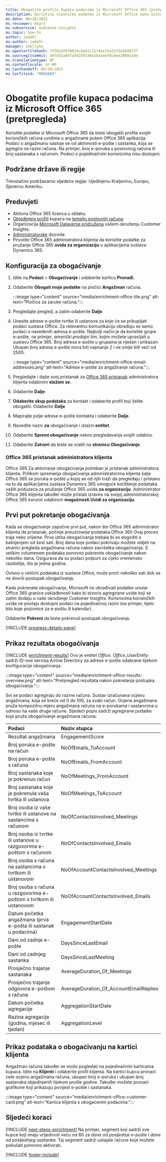 ```yaml
---
title: Obogatite profile kupaca podacima iz Microsoft Office 365 (pretpregleda)
description: Koristite vlasničke podatke iz Microsoft Office kako biste obogatili svoje profile kupaca podacima o angažmanu.
ms.date: 06/10/2022
ms.reviewer: mhart
ms.subservice: audience-insights
ms.topic: how-to
author: jodahl
ms.author: jodahl
manager: shellyha
ms.openlocfilehash: 75762afb70814c8a81c1574ee7ea1553a2048737
ms.sourcegitcommit: a97d31a647a5d259140a1baaeef8c6ea10b8cbde
ms.translationtype: MT
ms.contentlocale: hr-HR
ms.lasthandoff: 06/29/2022
ms.locfileid: "9055665"
---
```

# <a name="enrich-customer-profiles-with-data-from-microsoft-office-365-preview"></a>Obogatite profile kupaca podacima iz Microsoft Office 365 (pretpregleda)

Koristite podatke iz Microsoft Office 365 da biste obogatili profile svojih korisničkih računa uvidima u angažmane putem Office 365 aplikacija. Podaci o angažmanu sastoje se od aktivnosti e-pošte i sastanka, koja se agregira na razini računa. Na primjer, broj e-poruka s poslovnog računa ili broj sastanaka s računom. Podaci o pojedinačnim korisnicima nisu dostupni.

## <a name="supported-countries-or-regions"></a>Podržane države ili regije

Trenutačno podržavamo sljedeće regije: Ujedinjenu Kraljevinu, Europu, Sjevernu Ameriku.

## <a name="prerequisites"></a>Preduvjeti

- Aktivna Office 365 licenca u oblaku.
- [Objedinjeni profili](customer-profiles.md) kupaca na [temelju poslovnih računa](work-with-business-accounts.md).
- Organizacija [Microsoft Dataverse pridružena](create-environment.md#step-3-connect-to-microsoft-dataverse) vašem okruženju Customer Insights.
- [Administratorske](permissions.md#admin) dozvole.
- Privolite Office 365 administratora klijenta da koristite podatke za pružanje Office 365 **uvida za organizaciju** u aplikacijama sustava Dynamics 365.

## <a name="configure-the-enrichment"></a>Konfiguracija za obogaćivanje

1. Idite na **Podaci** > **Obogaćivanje** i odaberite karticu **Pronađi**.

1. Odaberite **Obogati moje podatke** na pločici **Angažman** računa.

   :::image type="content" source="media/enrichment-office-tile.png" alt-text="Pločica za zaruke računa.":::

1. Pregledajte pregled, a zatim odaberite **Dalje**.

1. Unesite adrese e-pošte tvrtke ili ustanove za koje će se prikupljati podaci sustava Office. Za relevantnu komunikaciju obrađuju se samo podaci s navedenih adresa e-pošte. Najbolji način je da koristite grupe e-pošte, na primjer, *američki prodajni tim*, kojim možete upravljati u sustavu Office 365. Broj adresa e-pošte u grupama je riješen i prikazan. Ukupan broj adresa e-pošte mora biti najmanje 2 i ne smije biti veći od 2500.

   :::image type="content" source="media/enrichment-office-email-addresses.png" alt-text="Adrese e-pošte za angažiranje računa.":::

1. Pregledajte i dajte svoj pristanak za [Office 365 pristanak](#office-365-tenant-administrator-consent) administratora klijenta odabirom **slažem se**.

1. Odaberite **Dalje**.

1. **Odaberite skup podataka** za kontakt i odaberite profil koji želite obogatiti. Odaberite **Dalje**.

1. Mapirajte polje adrese e-pošte kontakta i odaberite **Dalje**.

1. Navedite naziv **za** obogaćivanje i izlazni **entitet**.

1. Odaberite **Spremi obogaćivanje** nakon pregledavanja svojih odabira.

1. Odaberite **Zatvori** da biste se vratili na **stranicu Obogaćivanje**.

### <a name="office-365-tenant-administrator-consent"></a>Office 365 pristanak administratora klijenta

Office 365 Za aktiviranje obogaćivanja potreban je pristanak administratora klijenta. Prilikom spremanja obogaćivanja administratorima klijenta šalje Office 365 se poruka e-pošte u kojoj se od njih traži da pregledaju i pristanu na to da aplikacijama sustava Dynamics 365 omoguće korištenje podataka vaših poduzeća za pružanje Office 365 uvida **za organizaciju**. Administrator Office 365 klijenta također može pristati izravno na svojoj administratorskoj Office 365 konzoli odabirom **mogućnosti Uvidi za organizaciju**.

## <a name="running-the-enrichment-for-the-first-time"></a>Prvi put pokretanje obogaćivanja

Kada se obogaćivanje započne prvi put, nakon što Office 365 administrator klijenta da pristanak, počinje preuzimanje podataka.Office 365 Ovaj proces traje neko vrijeme. Prva utrka obogaćivanja trebala bi se dogoditi s kašnjenjem od šest sati. Broj dana koje podaci pokrivaju možete vidjeti na stranici pregleda angažmana računa nakon završetka obogaćivanja. S velikim volumenom podataka ponovno pokrenite obogaćivanje nakon nekoliko dana. Osigurava da su podaci potpuni za cijelo vremensko razdoblje, što je jedna godina.

Ovisno o veličini podataka iz sustava Office, može proći nekoliko sati dok se ne dovrši postupak obogaćivanja.

Kada pokrenete obogaćivanje, Microsoft će obrađivati podatke unutar Office 365 granice usklađenosti kako bi stvorio agregirane uvide koji se zatim dodaju u vaše okruženje Customer Insights. Korisnicima korisničkih uvida ne postaju dostupni podaci na pojedinačnoj razini (na primjer, tijelo bilo koje pozivnice za e-poštu ili kalendar).

Odaberite **Pokreni** da biste pokrenuli postupak obogaćivanja.

[!INCLUDE [progress-details-pane](includes/progress-details-pane.md)]

## <a name="view-enrichment-results"></a>Prikaz rezultata obogaćivanja

[!INCLUDE [enrichment-results](includes/enrichment-results.md)] Ovo je *entitet Office*. *Office_UserEntity* sadrži ID-ove servisa Active Directory za adrese e-pošte odabrane tijekom konfiguracije obogaćivanja.

:::image type="content" source="media/enrichment-office-results-overview.png" alt-text="Pretpregled rezultata nakon pokretanja postupka obogaćivanja.":::

Svi se podaci agregiraju do razine računa. Sustav izračunava ocjenu angažmana, koja se kreće od 0 do 100, za svaki račun. Ocjena angažmana pruža kompozitnu mjeru angažmana računa na e-porukama i sastancima u odnosu na vaše druge račune. Sljedeći popis sadrži agregirane podatke koje pruža obogaćivanje angažmana računa:

| Podaci                                                                              | Naziv stupca                              |
| :-------------------------------------------------------------------------------- |:---------------------------------------- |
| Rezultat angažmana                                                                  |  EngagementScore                         |
| Broj poruka e-pošte na račun                                                       |  NoOfEmails_ToAccount                    |
| Broj poruka e-pošte s računa                                                     |  NoOfEmails_FromAccount                  |
| Broj sastanaka koje je pokrenuo račun                                           |  NoOfMeetings_FromAccount                |
| Broj sastanaka koje je pokrenula vaša tvrtka ili ustanova                                 |  NoOfMeetings_ToAccount                  |
| Broj osoba iz vaše tvrtke ili ustanove na sastancima s računom                  |  NoOfContactsInvolved_Meetings           |
| Broj osoba iz tvrtke ili ustanove u razgovorima e-poštom s računom       |  NoOfContactsInvolved_Emails             |
| Broj osoba s računa na sastancima s tvrtkom ili ustanovom                  |  NoOfAccountContactsInvolved_Meetings    |
| Broj osoba s računa u razgovorima e-poštom s tvrtkom ili ustanovom       |  NoOfAccountContactsInvolved_Emails      |
| Datum početka angažmana (prva e-pošta ili sastanak u podacima)                        |  EngagementStartDate                     |
| Dani od zadnje e-pošte                                                             |  DaysSinceLastEmail                      |
| Dani od zadnjeg sastanka                                                           |  DaysSinceLastMeeting                    |
| Prosječno trajanje sastanaka                                                      |  AverageDuration_Of_Meetings             |
| Prosječno trajanje odgovora e-poštom s računa                                    |  AverageDuration_Of_AccountEmailReplies  |
| Datum početka agregacije                                                            |  AggregationStartDate                    |
| Razina agregacije (godina, mjesec ili tjedan)                                          |  AggregationLevel                        |

## <a name="see-enrichment-data-on-the-customer-card"></a>Prikaz podataka o obogaćivanju na kartici klijenta

Angažman računa također se može pogledati na pojedinačnim karticama kupaca. Idite na **Klijenti** i odaberite profil klijenta. Na kartici kupca pronaći ćete ocjenu angažmana računa, ukupan broj e-poruka i ukupan broj sastanaka objedinjenih tijekom prošle godine. Također možete pronaći grafikone koji prikazuju povijest e-pošte i sastanaka.

:::image type="content" source="media/enrichment-office-customer-card.png" alt-text="Kartica klijenta s obogaćenim podacima.":::

## <a name="next-steps"></a>Sljedeći koraci

[!INCLUDE [next-steps-enrichment](includes/next-steps-enrichment.md)]
Na primjer, segment koji sadrži sve kupce koji imaju vrijednost veću od 60 za *dane od posljednje e-pošte* i *dane od posljednjeg sastanka*. Taj segment sadrži ustajale račune koje možete pokušati ponovno aktivirati.

[!INCLUDE [footer-include](includes/footer-banner.md)]
